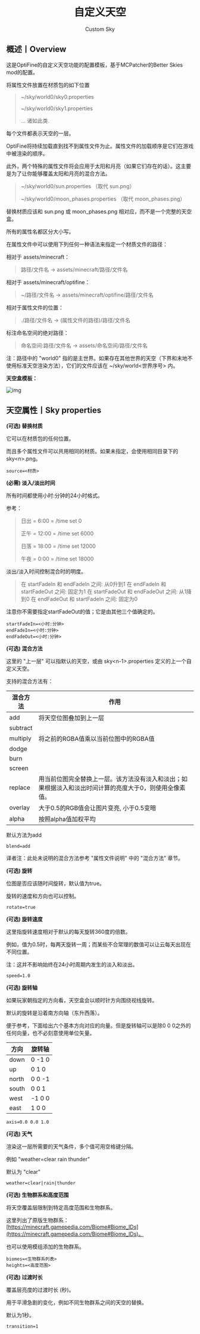 <center><h1>自定义天空</h1><p>Custom Sky</p></center>

## 概述丨Overview

这是OptiFine的自定义天空功能的配置模板，基于MCPatcher的Better Skies mod的配置。

将属性文件放置在材质包的如下位置

> ~/sky/world0/sky0.properties
>
> ~/sky/world0/sky1.properties
>
> ... 诸如此类.

每个文件都表示天空的一层。

OptiFine将持续加载直到找不到属性文件为止。属性文件的加载顺序是它们在游戏中被渲染的顺序。

此外，两个特殊的属性文件将会应用于太阳和月亮（如果它们存在的话）。这主要是为了让你能够覆盖太阳和月亮的混合方法。

> ~/sky/world0/sun.properties （取代 sun.png）
>
> ~/sky/world0/moon_phases.properties （取代 moon_phases.png）

替换材质应该和 sun.png 或 moon_phases.png 相对应，而不是一个完整的天空盒。

所有的属性名都区分大小写。

在属性文件中可以使用下列任何一种语法来指定一个材质文件的路径：

相对于 assets/minecraft：

> 路径/文件名 -> assets/minecraft/路径/文件名

相对于 assets/minecraft/optifine：

> ~/路径/文件名 -> assets/minecraft/optifine/路径/文件名

相对于属性文件的位置：

> ./路径/文件名 -> (属性文件的路径)/路径/文件名

标注命名空间的绝对路径：

> 命名空间:路径/文件名 -> assets/命名空间/路径/文件名

注：路径中的 "world0" 指的是主世界。如果存在其他世界的天空（下界和末地不使用标准天空渲染方法），它们的文件应该在 ~/sky/world<世界序号> 内。

**天空盒模板：**

![img](https://attachment.mcbbs.net/forum/201911/24/184017bjsvkszkiit0ate9.png)



## 天空属性丨Sky properties

**(可选) 替换材质**

它可以在材质包的任何位置。

而且多个属性文件可以共用相同的材质。如果未指定，会使用相同目录下的 sky\<n>.png。

```properties
source=<材质>
```



**(必需) 淡入/淡出时间**

所有时间都使用小时:分钟的24小时格式。

参考：

> 日出   = 6:00 = /time set 0
>
> 正午   = 12:00 = /time set 6000
>
> 日落   = 18:00 = /time set 12000
>
> 午夜   = 0:00 = /time set 18000

淡出/淡入时间控制混合时的明度。

> 在 startFadeIn 和 endFadeIn 之间:  从0升到1
> 在 endFadeIn 和 startFadeOut 之间: 固定为1
> 在 startFadeOut 和 endFadeOut 之间: 从1降到0
> 在 endFadeOut 和 startFadeIn 之间: 固定为0

注意你不需要指定startFadeOut的值；它是由其他三个值确定的。

```properties
startFadeIn=<小时:分钟>
endFadeIn=<小时:分钟>
endFadeOut=<小时:分钟>
```



**(可选) 混合方法**

这里的 "上一层" 可以指默认的天空，或由 sky\<n-1>.properties 定义的上一个自定义天空。

支持的混合方法有：

| 混合方法 | 作用                                                         |
| -------- | ------------------------------------------------------------ |
| add      | 将天空位图叠加到上一层                                       |
| subtract |                                                              |
| multiply | 将之前的RGBA值乘以当前位图中的RGBA值                         |
| dodge    |                                                              |
| burn     |                                                              |
| screen   |                                                              |
| replace  | 用当前位图完全替换上一层。该方法没有淡入和淡出；如果根据淡入和淡出时间计算的亮度大于0，则使用全像素值。 |
| overlay  | 大于0.5的RGB值会让图片变亮, 小于0.5变暗                      |
| alpha    | 按照alpha值加权平均                                          |

默认方法为add

```properties
blend=add
```

译者注：此处未说明的混合方法参考 "属性文件说明" 中的 "混合方法" 章节。



**(可选) 旋转**

位图是否应该随时间旋转，默认值为true。

旋转的速度和方向也可以控制。

```properties
rotate=true
```



**(可选) 旋转速度**

这里指旋转速度相对于默认的每天旋转360度的倍数。

例如，值为0.5时，每两天旋转一周；而某些不合常理的数值可以让云每天出现在不同位置。

注：这并不影响始终在24小时周期内发生的淡入和淡出。

```properties
speed=1.0
```



**(可选) 旋转轴**

如果玩家朝指定的方向看，天空盒会以顺时针方向围绕视线旋转。

默认的旋转是沿着南方向轴（东升西落）。

便于参考，下面给出六个基本方向对应的向量。但是旋转轴可以是除0 0 0之外的任何向量，也不必刻意使用单位矢量。

| 方向  | 旋转轴 |
| ----- | ------ |
| down  | 0 -1 0 |
| up    | 0 1 0  |
| north | 0 0 -1 |
| south | 0 0 1  |
| west  | -1 0 0 |
| east  | 1 0 0  |

```properties
axis=0.0 0.0 1.0
```



**(可选) 天气**

渲染这一层所需要的天气条件，多个值可用空格键分隔。

例如 "weather=clear rain thunder"

默认为 "clear"

```properties
weather=clear|rain|thunder
```



**(可选) 生物群系和高度范围**

将天空覆盖层限制到特定高度范围和生物群系。

这里列出了原版生物群系：[https://minecraft.gamepedia.com/Biome#Biome_IDs](https://minecraft.gamepedia.com/Biome#Biome_IDs)。

也可以使用模组添加的生物群系。

```properties
biomes=<生物群系列表>
heights=<高度范围>
```



**(可选) 过渡时长**

覆盖层亮度的过渡时长 (秒)。

用于平滑急剧的变化，例如不同生物群系之间的天空的替换。

默认为1秒。

```properties
transition=1
```



